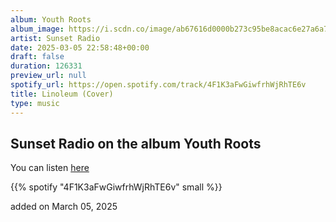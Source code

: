 ```yaml
---
album: Youth Roots
album_image: https://i.scdn.co/image/ab67616d0000b273c95be8acac6e27a6a7de780a
artist: Sunset Radio
date: 2025-03-05 22:58:48+00:00
draft: false
duration: 126331
preview_url: null
spotify_url: https://open.spotify.com/track/4F1K3aFwGiwfrhWjRhTE6v
title: Linoleum (Cover)
type: music
---
```



## Sunset Radio on the album Youth Roots

You can listen [here](https://open.spotify.com/track/4F1K3aFwGiwfrhWjRhTE6v)

{{% spotify "4F1K3aFwGiwfrhWjRhTE6v" small %}}

added on March 05, 2025